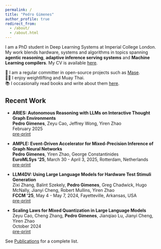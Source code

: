 ```yaml
---
permalink: /
title: "Pedro Gimenes"
author_profile: true
redirect_from: 
  - /about/
  - /about.html
---
```


I am a PhD student in Deep Learning Systems at Imperial College London. My work blends hardware, systems and algorithms in topics spanning **agentic reasoning**, **adaptive inference serving systems** and **Machine Learning compilers**. My CV is available [here](https://pgimenes.github.io/files/Pedro_Gimenes_CV.pdf).

:robot: I am a regular committer in open-source projects such as [Mase](https://github.com/DeepWok/mase).  
:weight_lifting_man: I enjoy weightlifting and Muay Thai.  
:books: I occasionally read books and write about them [here](https://pgimenes.github.io/blog/).  

Recent Work
-------------------------

- **ARIES: Autonomous Reasoning with LLMs on Interactive Thought Graph Environments**  
  **Pedro Gimenes**, Zeyu Cao, Jeffrey Wong, Yiren Zhao   
  February 2025   
  [pre-print](https://www.arxiv.org/abs/2502.21208)

- **AMPLE: Event-Driven Accelerator for Mixed-Precision Inference of Graph Neural Networks**  
  **Pedro Gimenes**, Yiren Zhao, George Constantinides  
  **EuroMLSys '25**, March 30 - April 3, 2025, Rotterdam, Netherlands   
  [pre-print](https://www.arxiv.org/abs/2502.21196)  

- **LLM4DV: Using Large Language Models for Hardware Test Stimuli Generation**  
  Zixi Zhang, Balint Szekely, **Pedro Gimenes**, Greg Chadwick, Hugo McNally, Jianyi Cheng, Robert Mullins, Yiren Zhao  
  **FCCM '25**, May 4 - May 7, 2024, Fayetteville, Arkansas, USA  
  [pre-print](https://openreview.net/pdf?id=Srfi0a7vB3)  

- **Scaling Laws for Mixed Quantization in Large Language Models**  
  Zeyu Cao, Cheng Zhang, **Pedro Gimenes**, Jianqiao Lu, Jianyi Cheng, Yiren Zhao  
  October 2024    
  [pre-print](https://arxiv.org/abs/2410.06722)

See [Publications](https://pgimenes.github.io/publications/) for a complete list.